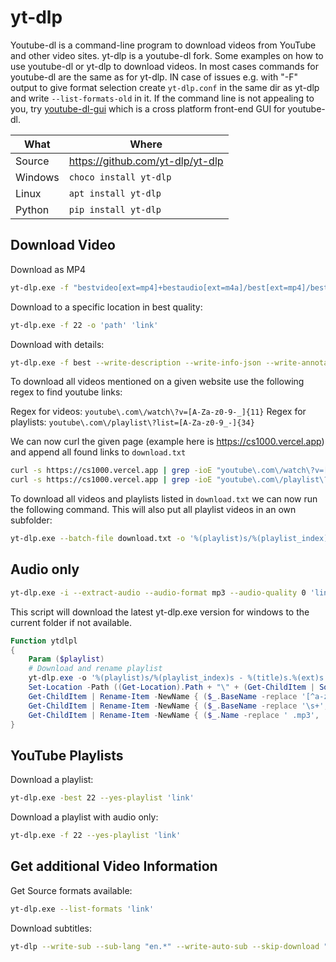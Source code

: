 # yt-dlp

Youtube-dl is a command-line program to download videos from YouTube and other video sites. yt-dlp is a youtube-dl fork. Some examples on how to use youtube-dl or yt-dlp to download videos.  In most cases commands for youtube-dl are the same as for yt-dlp. IN case of issues e.g. with "-F" output to give format selection create `yt-dlp.conf` in the same dir as yt-dlp and write `--list-formats-old` in it. If the command line is not appealing to you, try [youtube-dl-gui](https://github.com/oleksis/youtube-dl-gui) which is a cross platform front-end GUI for youtube-dl.

| What    | Where                              |
|---------|------------------------------------|
| Source  | <https://github.com/yt-dlp/yt-dlp> |
| Windows | `choco install yt-dlp`             |
| Linux   | `apt install yt-dlp`          |
| Python  | `pip install yt-dlp`               |

## Download Video

Download as MP4

``` sh
yt-dlp.exe -f "bestvideo[ext=mp4]+bestaudio[ext=m4a]/best[ext=mp4]/best" 'link'
```

Download to a specific location in best quality:

``` sh
yt-dlp.exe -f 22 -o 'path' 'link'
```

Download with details:

``` sh
yt-dlp.exe -f best --write-description --write-info-json --write-annotations --write-sub --write-thumbnail 'link'
```

To download all videos mentioned on a given website use the following regex to find youtube links:

Regex for videos: `youtube\.com\/watch\?v=[A-Za-z0-9-_]{11}`
Regex for playlists: `youtube\.com\/playlist\?list=[A-Za-z0-9_-]{34}`

We can now curl the given page (example here is <https://cs1000.vercel.app>) and append all found links to `download.txt`

``` sh
curl -s https://cs1000.vercel.app | grep -ioE "youtube\.com\/watch\?v=[A-Za-z0-9]{11}" > download.txt
curl -s https://cs1000.vercel.app | grep -ioE "youtube\.com\/playlist\?list=[A-Za-z0-9_-]{34}" >> download.txt
```

To download all videos and playlists listed in `download.txt` we can now run the following command. This will also put all playlist videos in an own subfolder:

``` sh
yt-dlp.exe --batch-file download.txt -o '%(playlist)s/%(playlist_index)s - %(title)s.%(ext)s' "${line}"
```

## Audio only

``` sh
yt-dlp.exe -i --extract-audio --audio-format mp3 --audio-quality 0 'link'
```

This script will download the latest yt-dlp.exe version for windows to the current folder if not available.

``` ps1
Function ytdlpl
{
    Param ($playlist)
    # Download and rename playlist
    yt-dlp.exe -o '%(playlist)s/%(playlist_index)s - %(title)s.%(ext)s' -i --extract-audio --audio-format mp3 --audio-quality 2 --yes-playlist "$playlist"
    Set-Location -Path ((Get-Location).Path + "\" + (Get-ChildItem | Sort-Object LastWriteTime | Select-Object -last 1).Name)
    Get-ChildItem | Rename-Item -NewName { ($_.BaseName -replace '[^a-zA-Z]', ' ') + '.mp3' }
    Get-ChildItem | Rename-Item -NewName { ($_.BaseName -replace '\s+', ' ') + '.mp3' }
    Get-ChildItem | Rename-Item -NewName { ($_.Name -replace ' .mp3', '.mp3')}
}
```

## YouTube Playlists

Download a playlist:

``` sh
yt-dlp.exe -best 22 --yes-playlist 'link'
```

Download a playlist with audio only:

``` sh
yt-dlp.exe -f 22 --yes-playlist 'link'
```

## Get additional Video Information

Get Source formats available:

``` sh
yt-dlp.exe --list-formats 'link'
```

Download subtitles:

``` sh
yt-dlp --write-sub --sub-lang "en.*" --write-auto-sub --skip-download "link"
```
